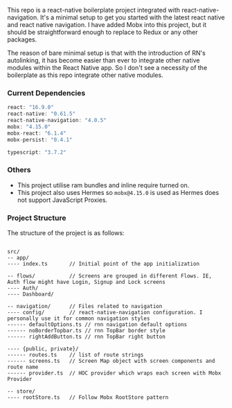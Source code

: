 This repo is a react-native boilerplate project integrated with react-native-navigation.
It's a minimal setup to get you started with the latest react native and react native navigation. I have added
Mobx into this project, but it should be straightforward enough to replace to Redux or any other packages.

The reason of bare minimal setup is that with the introduction of RN's autolinking, it has become easier than ever to integrate
other native modules within the React Native app. So I don't see a necessity of the boilerplate as this repo integrate other
native modules.

### Current Dependencies

```js
react: "16.9.0"
react-native: "0.61.5"
react-native-navigation: "4.0.5"
mobx: "4.15.0"
mobx-react: "6.1.4"
mobx-persist: "0.4.1"

typescript: "3.7.2"
```

### Others

- This project utilise ram bundles and inline require turned on.
- This project also uses Hermes so `mobx@4.15.0` is used as Hermes does not support JavaScript Proxies.

### Project Structure

The structure of the project is as follows:

```tsx

src/
-- app/
---- index.ts       // Initial point of the app initialization

-- flows/           // Screens are grouped in different Flows. IE, Auth flow might have Login, Signup and Lock screens
---- Auth/
---- Dashboard/

-- navigation/      // Files related to navigation
---- config/        // react-native-navigation configuration. I personally use it for common navigation styles
------ defaultOptions.ts // rnn navigation default options
------ noBorderTopbar.ts // rnn TopBar border style
------ rightAddButton.ts // rnn TopBar right button

---- {public, private}/
------ routes.ts    // list of route strings
------ screens.ts   // Screen Map object with screen components and route name
------ provider.ts  // HOC provider which wraps each screen with Mobx Provider

-- store/
---- rootStore.ts   // Follow Mobx RootStore pattern

```
